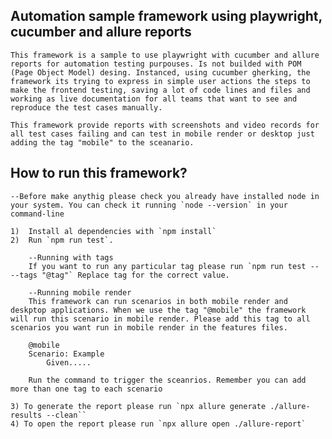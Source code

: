 ## Automation sample framework using playwright, cucumber and allure reports

    This framework is a sample to use playwright with cucumber and allure reports for automation testing purpouses. Is not builded with POM (Page Object Model) desing. Instanced, using cucumber gherking, the framework its trying to express in simple user actions the steps to make the frontend testing, saving a lot of code lines and files and working as live documentation for all teams that want to see and reproduce the test cases manually.

    This framework provide reports with screenshots and video records for all test cases failing and can test in mobile render or desktop just adding the tag "mobile" to the sceanario.

## How to run this framework?

    --Before make anythig please check you already have installed node in your system. You can check it running `node --version` in your command-line

    1)  Install al dependencies with `npm install`
    2)  Run `npm run test`. 
    
        --Running with tags
        If you want to run any particular tag please run `npm run test -- --tags "@tag"` Replace tag for the correct value.

        --Running mobile render
        This framework can run scenarios in both mobile render and deskptop applications. When we use the tag "@mobile" the framework will run this scenario in mobile render. Please add this tag to all scenarios you want run in mobile render in the features files.

        @mobile
        Scenario: Example
            Given.....

        Run the command to trigger the sceanrios. Remember you can add more than one tag to each scenario

    3) To generate the report please run `npx allure generate ./allure-results --clean``
    4) To open the report please run `npx allure open ./allure-report`